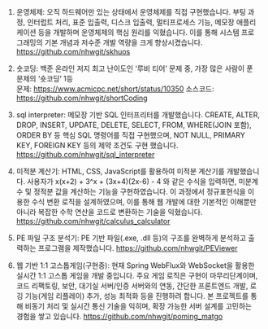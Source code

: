 1. 운영체제: 오직 하드웨어만 있는 상태에서 운영체제를 직접 구현했습니다. 부팅 과정, 인터럽트 처리, 표준 입출력, 디스크 입출력, 멀티프로세스 기능, 메모장 애플리케이션 등을 개발하며 운영체제의 핵심 원리를 익혔습니다. 이를 통해 시스템 프로그래밍의 기본 개념과 저수준 개발 역량을 크게 향상시켰습니다.
https://github.com/nhwgit/skhuos

2. 숏코딩: 백준 온라인 저지 최고 난이도인 ‘루비 티어’ 문제 중, 가장 많은 사람이 푼 문제의 ‘숏코딩’ 1등 <br>
문제: https://www.acmicpc.net/short/status/10350
소스코드: https://github.com/nhwgit/shortCoding

3. sql interpreter: 메모장 기반 SQL 인터프리터를 개발했습니다. CREATE, ALTER, DROP, INSERT, UPDATE, DELETE, SELECT, FROM, WHERE(JOIN 포함), ORDER BY 등 핵심 SQL 명령어를 직접 구현했으며, NOT NULL, PRIMARY KEY, FOREIGN KEY 등의 제약 조건도 구현 했습니다.
https://github.com/nhwgit/sql_interpreter

4. 미적분 계산기: HTML, CSS, JavaScript를 활용하여 미적분 계산기를 개발했습니다. 사용자가 x(x+2) + 3^x + (3x+4)(2x-6) - 4 와 같은 수식을 입력하면, 미분계수 및 정적분 값을 계산하는 기능을 구현하였습니다. 이 과정에서 정규표현식을 이용한 수식 변환 로직을 설계하였으며, 이를 통해 웹 개발에 대한 기본적인 이해뿐만 아니라 복잡한 수학 연산을 코드로 변환하는 기술을 익혔습니다.
https://github.com/nhwgit/calculus_calculator

5. PE 파일 구조 분석기: PE 기반 파일(.exe, .dll 등)의 구조를 완벽하게 분석하고 출력하는 프로그램을 제작했습니다.
https://github.com/nhwgit/PEViewer

6. 웹 기반 1:1 고스톱게임(구현중): 현재 Spring WebFlux와 WebSocket을 활용한 실시간 1:1 고스톱 게임을 개발 중입니다. 주요 게임 로직은 구현이 마무리단계이며, 코드 리팩토링, 보안, 대기실 서버/인증 서버와의 연동, 간단한 프론트엔드 개발, 로깅 기능(게임 리플레이) 추가, 성능 최적화 등을 진행하려 합니다. 본 프로젝트를 통해 비동기 처리 및 실시간 통신 기술을 익히며, 확장 가능한 서버 설계를 고민하는 경험을 쌓고 있습니다.
https://github.com/nhwgit/poming_matgo
